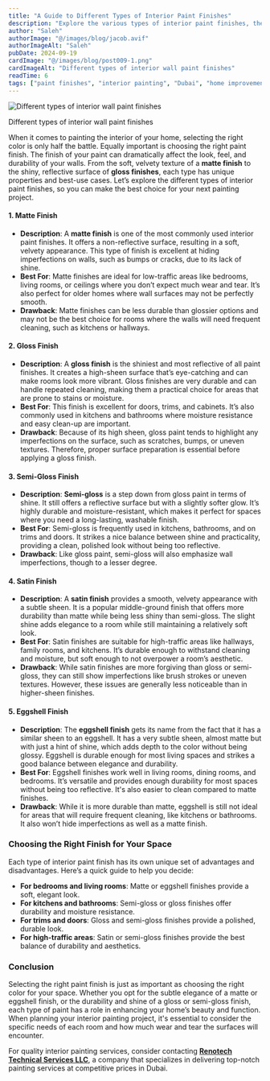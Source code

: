 ```yaml
---
title: "A Guide to Different Types of Interior Paint Finishes"
description: "Explore the various types of interior paint finishes, their properties, best uses, and drawbacks to help you choose the right one for your home."
author: "Saleh"
authorImage: "@/images/blog/jacob.avif"
authorImageAlt: "Saleh"
pubDate: 2024-09-19
cardImage: "@/images/blog/post009-1.png"
cardImageAlt: "Different types of interior wall paint finishes"
readTime: 6
tags: ["paint finishes", "interior painting", "Dubai", "home improvement", "wall paint"]
---
```



![Different types of interior wall paint finishes](@/images/blog/post009-1.png "Different types of interior wall paint finishes")

Different types of interior wall paint finishes

When it comes to painting the interior of your home, selecting the right color is only half the battle. Equally important is choosing the right paint finish. The finish of your paint can dramatically affect the look, feel, and durability of your walls. From the soft, velvety texture of a  **matte finish**  to the shiny, reflective surface of  **gloss finishes**, each type has unique properties and best-use cases. Let’s explore the different types of interior paint finishes, so you can make the best choice for your next painting project.

#### 1. Matte Finish

-   **Description**: A  **matte finish**  is one of the most commonly used interior paint finishes. It offers a non-reflective surface, resulting in a soft, velvety appearance. This type of finish is excellent at hiding imperfections on walls, such as bumps or cracks, due to its lack of shine.
-   **Best For**: Matte finishes are ideal for low-traffic areas like bedrooms, living rooms, or ceilings where you don’t expect much wear and tear. It’s also perfect for older homes where wall surfaces may not be perfectly smooth.
-   **Drawback**: Matte finishes can be less durable than glossier options and may not be the best choice for rooms where the walls will need frequent cleaning, such as kitchens or hallways.

#### 2. Gloss Finish

-   **Description**: A  **gloss finish**  is the shiniest and most reflective of all paint finishes. It creates a high-sheen surface that’s eye-catching and can make rooms look more vibrant. Gloss finishes are very durable and can handle repeated cleaning, making them a practical choice for areas that are prone to stains or moisture.
-   **Best For**: This finish is excellent for doors, trims, and cabinets. It’s also commonly used in kitchens and bathrooms where moisture resistance and easy clean-up are important.
-   **Drawback**: Because of its high sheen, gloss paint tends to highlight any imperfections on the surface, such as scratches, bumps, or uneven textures. Therefore, proper surface preparation is essential before applying a gloss finish.

#### 3. Semi-Gloss Finish

-   **Description**:  **Semi-gloss**  is a step down from gloss paint in terms of shine. It still offers a reflective surface but with a slightly softer glow. It’s highly durable and moisture-resistant, which makes it perfect for spaces where you need a long-lasting, washable finish.
-   **Best For**: Semi-gloss is frequently used in kitchens, bathrooms, and on trims and doors. It strikes a nice balance between shine and practicality, providing a clean, polished look without being too reflective.
-   **Drawback**: Like gloss paint, semi-gloss will also emphasize wall imperfections, though to a lesser degree.

#### 4. Satin Finish

-   **Description**: A  **satin finish**  provides a smooth, velvety appearance with a subtle sheen. It is a popular middle-ground finish that offers more durability than matte while being less shiny than semi-gloss. The slight shine adds elegance to a room while still maintaining a relatively soft look.
-   **Best For**: Satin finishes are suitable for high-traffic areas like hallways, family rooms, and kitchens. It’s durable enough to withstand cleaning and moisture, but soft enough to not overpower a room’s aesthetic.
-   **Drawback**: While satin finishes are more forgiving than gloss or semi-gloss, they can still show imperfections like brush strokes or uneven textures. However, these issues are generally less noticeable than in higher-sheen finishes.

#### 5. Eggshell Finish

-   **Description**: The  **eggshell finish**  gets its name from the fact that it has a similar sheen to an eggshell. It has a very subtle sheen, almost matte but with just a hint of shine, which adds depth to the color without being glossy. Eggshell is durable enough for most living spaces and strikes a good balance between elegance and durability.
-   **Best For**: Eggshell finishes work well in living rooms, dining rooms, and bedrooms. It’s versatile and provides enough durability for most spaces without being too reflective. It's also easier to clean compared to matte finishes.
-   **Drawback**: While it is more durable than matte, eggshell is still not ideal for areas that will require frequent cleaning, like kitchens or bathrooms. It also won’t hide imperfections as well as a matte finish.

### Choosing the Right Finish for Your Space

Each type of interior paint finish has its own unique set of advantages and disadvantages. Here’s a quick guide to help you decide:

-   **For bedrooms and living rooms**: Matte or eggshell finishes provide a soft, elegant look.
-   **For kitchens and bathrooms**: Semi-gloss or gloss finishes offer durability and moisture resistance.
-   **For trims and doors**: Gloss and semi-gloss finishes provide a polished, durable look.
-   **For high-traffic areas**: Satin or semi-gloss finishes provide the best balance of durability and aesthetics.

### Conclusion

Selecting the right paint finish is just as important as choosing the right color for your space. Whether you opt for the subtle elegance of a matte or eggshell finish, or the durability and shine of a gloss or semi-gloss finish, each type of paint has a role in enhancing your home’s beauty and function. When planning your interior painting project, it's essential to consider the specific needs of each room and how much wear and tear the surfaces will encounter.

For quality interior painting services, consider contacting  [**Renotech Technical Services LLC**](https://renovtekdubai.com/), a company that specializes in delivering top-notch painting services at competitive prices in Dubai.